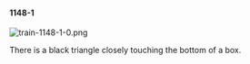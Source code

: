 #### 1148-1
![train-1148-1-0.png](https://github.com/lil-lab/nlvr/raw/master/nlvr/train/images/67/train-1148-1-0.png "train-1148-1-0.png")

There is a black triangle closely touching the bottom of a box.